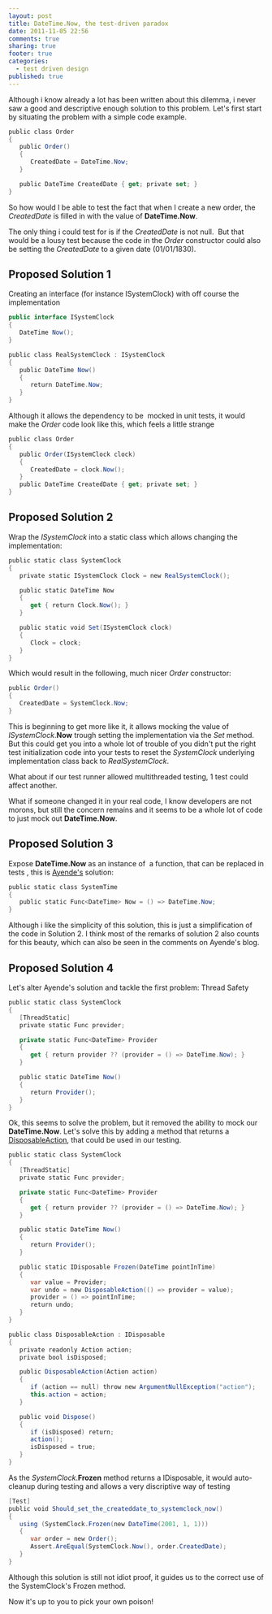 ```yaml
---
layout: post
title: DateTime.Now, the test-driven paradox
date: 2011-11-05 22:56
comments: true
sharing: true
footer: true
categories:
  - test driven design
published: true
---
```


Although i know already a lot has been written about this dilemma, i never saw a good and descriptive enough solution to this problem. Let's first start by situating the problem with a simple code example.

```csharp
public class Order
{
   public Order()
   {
      CreatedDate = DateTime.Now;
   }

   public DateTime CreatedDate { get; private set; }
}
```

So how would I be able to test the fact that when I create a new order, the _CreatedDate_ is filled in with the value of **DateTime.Now**.

The only thing i could test for is if the _CreatedDate_ is not null.  But that would be a lousy test because the code in the _Order_ constructor could also be setting the _CreatedDate_ to a given date (01/01/1830).

## Proposed Solution 1

Creating an interface (for instance ISystemClock) with off course the implementation

```csharp
public interface ISystemClock
{
   DateTime Now();
}

public class RealSystemClock : ISystemClock
{
   public DateTime Now()
   {
      return DateTime.Now;
   }
}
```

Although it allows the dependency to be  mocked in unit tests, it would make the _Order_ code look like this, which feels a little strange

```csharp
public class Order
{
   public Order(ISystemClock clock)
   {
      CreatedDate = clock.Now();
   }
   public DateTime CreatedDate { get; private set; }
}
```

## Proposed Solution 2

Wrap the _ISystemClock_ into a static class which allows changing the implementation:

```csharp
public static class SystemClock
{
   private static ISystemClock Clock = new RealSystemClock();

   public static DateTime Now
   {
      get { return Clock.Now(); }
   }

   public static void Set(ISystemClock clock)
   {
      Clock = clock;
   }
}
```

Which would result in the following, much nicer _Order_ constructor:

```csharp
public Order()
{
   CreatedDate = SystemClock.Now;
}
```

This is beginning to get more like it, it allows mocking the value of _ISystemClock_.**Now** trough setting the implementation via the _Set_ method. But this could get you into a whole lot of trouble of you didn't put the right test initialization code into your tests to reset the _SystemClock_ underlying implementation class back to _RealSystemClock_.

What about if our test runner allowed multithreaded testing, 1 test could affect another.

What if someone changed it in your real code, I know developers are not morons, but still the concern remains and it seems to be a whole lot of code to just mock out **DateTime.Now**.

## Proposed Solution 3

Expose **DateTime.Now** as an instance of  a function, that can be replaced in tests , this is [Ayende's](http://ayende.com/blog/3408/dealing-with-time-in-tests "Ayende's SystemTime") solution:

```csharp
public static class SystemTime
{
   public static Func<DateTime> Now = () => DateTime.Now;
}
```

Although i like the simplicity of this solution, this is just a simplification of the code in Solution 2. I think most of the remarks of solution 2 also counts for this beauty, which can also be seen in the comments on Ayende's blog.

## Proposed Solution 4

Let's alter Ayende's solution and tackle the first problem: Thread Safety

```csharp
public static class SystemClock
{
   [ThreadStatic]
   private static Func provider;

   private static Func<DateTime> Provider
   {
      get { return provider ?? (provider = () => DateTime.Now); }
   }

   public static DateTime Now()
   {
      return Provider();
   }
}
```

Ok, this seems to solve the problem, but it removed the ability to mock our **DateTime.Now**. Let's solve this by adding a method that returns a [DisposableAction](http://ayende.com/blog/890/the-ultimate-disposable "DisposableAction"), that could be used in our testing.

```csharp
public static class SystemClock
{
   [ThreadStatic]
   private static Func provider;

   private static Func<DateTime> Provider
   {
      get { return provider ?? (provider = () => DateTime.Now); }
   }

   public static DateTime Now()
   {
      return Provider();
   }

   public static IDisposable Frozen(DateTime pointInTime)
   {
      var value = Provider;
      var undo = new DisposableAction(() => provider = value);
      provider = () => pointInTime;
      return undo;
   }
}

public class DisposableAction : IDisposable
{
   private readonly Action action;
   private bool isDisposed;

   public DisposableAction(Action action)
   {
      if (action == null) throw new ArgumentNullException("action");
      this.action = action;
   }

   public void Dispose()
   {
      if (isDisposed) return;
      action();
      isDisposed = true;
   }
}
```

As the _SystemClock_.**Frozen** method returns a IDisposable, it would auto-cleanup during testing and allows a very discriptive way of testing

```csharp
[Test]
public void Should_set_the_createddate_to_systemclock_now()
{
   using (SystemClock.Frozen(new DateTime(2001, 1, 1)))
   {
      var order = new Order();
      Assert.AreEqual(SystemClock.Now(), order.CreatedDate);
   }
}
```

Although this solution is still not idiot proof, it guides us to the correct use of the SystemClock's Frozen method.

Now it's up to you to pick your own poison!
